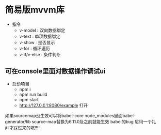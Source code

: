 # 简易版mvvm库 

 - 指令
    - v-model : 双向数据绑定
    - v-text : 单项数据绑定
    - v-show : 是否显示
    - v-for : 循环遍历
    - v-if/v-else : 条件判断
    
## 可在console里面对数据操作调试ui    
 - 启动项目
    - npm i 
    - npm run build
    - npm start
    - http://127.0.0.1:8080/example 打开   
     
如果sourcemap没生效可以将babel-core node_modules里面babel-generator/lib source-map替换为6.11.0及之前就能生效
babel的bug 尼玛一个礼拜才踩过来的坑!!!!  
